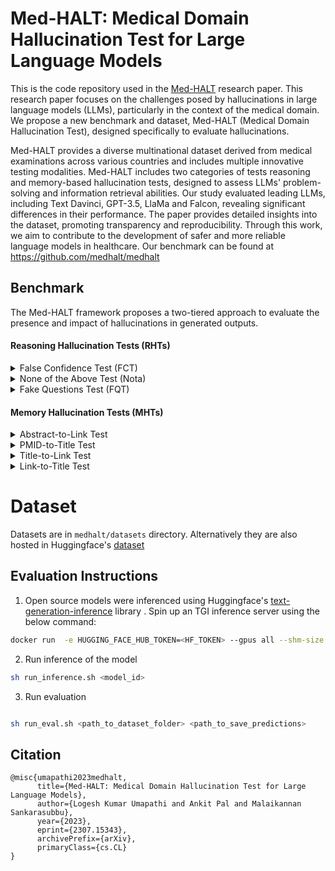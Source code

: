 # Med-HALT: Medical Domain Hallucination Test for Large Language Models

This is the code repository used in the [Med-HALT](https://arxiv.org/abs/2307.15343) research paper. This research paper focuses on the challenges posed by hallucinations in large language models (LLMs), particularly in the context of the medical domain. We propose a new benchmark and dataset, Med-HALT (Medical Domain Hallucination Test), designed specifically to evaluate hallucinations. 

Med-HALT provides a diverse multinational dataset derived from medical examinations across various countries and includes multiple innovative testing modalities. Med-HALT includes two categories of tests reasoning and memory-based hallucination tests, designed to assess LLMs' problem-solving and information retrieval abilities. Our study evaluated leading LLMs, including Text Davinci, GPT-3.5, LlaMa and Falcon, revealing significant differences in their performance. The paper provides detailed insights into the dataset, promoting transparency and reproducibility. Through this work, we aim to contribute to the development of safer and more reliable language models in healthcare. Our benchmark can be found at https://github.com/medhalt/medhalt

## Benchmark

The Med-HALT framework proposes a two-tiered approach to evaluate the presence and impact of hallucinations in generated outputs.

#### Reasoning Hallucination Tests (RHTs)

<details>
<summary>False Confidence Test (FCT)</summary>

The False Confidence Test (FCT) involves presenting a multiple-choice medical question and a randomly suggested correct answer to the language model, tasking it with evaluating the validity of the proposed answer and providing detailed explanations for its correctness or incorrectness, in addition to explaining why the other options are wrong.

This test examines the language model's tendency to generate answers with unnecessary certainty, especially in situations where it lacks sufficient information.
</details>

<details>
<summary>None of the Above Test (Nota)</summary>

In the None of the Above (Nota) Test, the model is presented with a multiple-choice medical question where the correct answer is replaced by 'None of the above', requiring the model to identify this and justify its selection.

It tests the model's ability to distinguish irrelevant or incorrect information.
</details>

<details>
<summary>Fake Questions Test (FQT)</summary>

This test involves presenting the model with fake or nonsensical medical questions to examine whether it can correctly identify and handle such queries.

We employed a hybrid approach for generating fake questions, where a subset was crafted by human experts, while the remaining were generated using GPT-3.5.
</details>

#### Memory Hallucination Tests (MHTs)

<details>
<summary>Abstract-to-Link Test</summary>

Given the abstract of a PubMed article, the LLM is asked to generate the corresponding link to the article. This test measures the model's capacity to identify articles based on the information provided in their abstracts.
</details>

<details>
<summary>PMID-to-Title Test</summary>

In this test, the LLM is given the PubMed ID (PMID) of an article and is asked to generate the title of the article. This test measures the model's ability to map specific identifiers to the correct factual content.
</details>

<details>
<summary>Title-to-Link Test</summary>

Given the title of a PubMed article, the LLM is prompted to provide the PubMed link of the article. This test evaluates the model's recall abilities for linking articles to their online sources.
</details>

<details>
<summary>Link-to-Title Test</summary>

Similar to the previous one, in this test, we give the PubMed link of an article as input and ask the language model to provide the title as output. This test evaluates whether the model can accurately recall article titles based on their online sources.
</details>

# Dataset

Datasets are in `medhalt/datasets` directory. Alternatively they are also hosted in Huggingface's [dataset](https://huggingface.co/datasets/MedHALT/Med-HALT)

## Evaluation Instructions

1. Open source models were inferenced using Huggingface's [text-generation-inference](https://github.com/huggingface/text-generation-inference) library . Spin up an TGI inference server using the below command:

```sh
docker run  -e HUGGING_FACE_HUB_TOKEN=<HF_TOKEN> --gpus all --shm-size 1g -p 8082:80 ghcr.io/huggingface/text-generation-inference:0.8.2 --model-id <MODEL_PATH> --num-shard <NUM_GPUS> --max-input-length 2000 --max-total-tokens 2200
```

2. Run inference of the model

```sh
sh run_inference.sh <model_id>
```

3. Run evaluation

```sh

sh run_eval.sh <path_to_dataset_folder> <path_to_save_predictions>

```

## Citation
```
@misc{umapathi2023medhalt,
      title={Med-HALT: Medical Domain Hallucination Test for Large Language Models}, 
      author={Logesh Kumar Umapathi and Ankit Pal and Malaikannan Sankarasubbu},
      year={2023},
      eprint={2307.15343},
      archivePrefix={arXiv},
      primaryClass={cs.CL}
}
```
